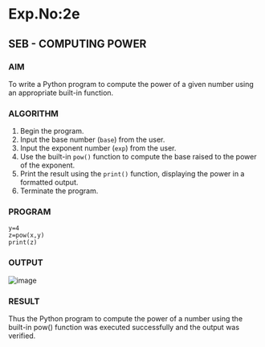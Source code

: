 # Exp.No:2e  
## SEB - COMPUTING POWER

### AIM  
To write a Python program to compute the power of a given number using an appropriate built-in function.
### ALGORITHM

1. Begin the program.  
2. Input the base number (`base`) from the user.  
3. Input the exponent number (`exp`) from the user.  
4. Use the built-in `pow()` function to compute the base raised to the power of the exponent.  
5. Print the result using the `print()` function, displaying the power in a formatted output.  
6. Terminate the program.

### PROGRAM

```x=5
y=4
z=pow(x,y)
print(z)
```
### OUTPUT

![image](https://github.com/user-attachments/assets/bdcec2b7-2bf3-478f-909b-157983351be6)


### RESULT
Thus the Python program to compute the power of a number using the built-in pow() function was executed successfully and the output was verified.
